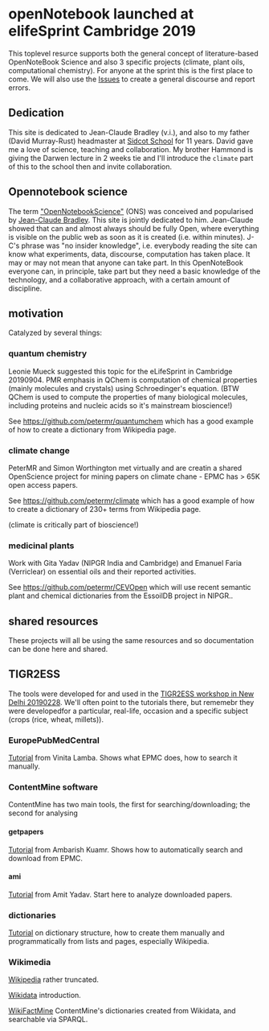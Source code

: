 # openNotebook launched at elifeSprint Cambridge 2019
This toplevel resurce supports both the general concept of literature-based OpenNoteBook Science and also 3
specific projects (climate, plant oils, computational chemistry). For anyone at the sprint this is the first place to come.
We will also use the [Issues](issues) to create a general discourse and report errors.

## Dedication
This site is dedicated to Jean-Claude Bradley (v.i.), and also to my father (David Murray-Rust) headmaster at [Sidcot School](http://en.wikipedia.org/wiki/Sidcot_school) for 11 years. David gave me a love of science, teaching and collaboration. My brother Hammond is giving the Darwen lecture in 2 weeks tie and I'll introduce the `climate` part of this to the school then and invite collaboration. 
## Opennotebook science
The term ["OpenNotebookScience"](https://en.wikipedia.org/wiki/Open-notebook_science) (ONS)  was conceived and popularised by [Jean-Claude Bradley](https://en.wikipedia.org/wiki/Jean-Claude_Bradley). This site is jointly dedicated to him. Jean-Claude showed that can and almost always should be fully Open, where everything is visible on the public web as soon as it is created (i.e. within minutes). J-C's phrase was "no insider knowledge", i.e. everybody reading the site can know what experiments, data, discourse, computation has taken place. It may or may not mean that anyone can take part.
In this OpenNoteBook everyone can, in principle, take part but they need a basic knowledge of the technology, and a collaborative approach, with a certain amount of discipline.

## motivation
Catalyzed by several things:

### quantum chemistry
Leonie Mueck suggested this topic for the eLifeSprint in Cambridge 20190904. PMR emphasis in QChem is computation of chemical properties
(mainly molecules and crystals) using Schroedinger's equation. 
(BTW QChem is used to compute the properties of many biological molecules, including proteins and nucleic acids so it's mainstream bioscience!)

See https://github.com/petermr/quantumchem which has a good example of how to create a dictionary from Wikipedia page.

### climate change
PeterMR and Simon Worthington met virtually and are creatin a shared OpenScience project for mining papers on climate chane - EPMC has > 65K open access papers.

See https://github.com/petermr/climate which has a good example of how to create a dictionary of 230+ terms from Wikipedia page.

(climate is critically part of bioscience!)

### medicinal plants
Work with Gita Yadav (NIPGR India and Cambridge) and Emanuel Faria (Verriclear) on essential oils and their reported activities.

See https://github.com/petermr/CEVOpen which will use recent semantic plant and chemical dictionaries from the EssoilDB project in NIPGR..

## shared resources
These projects will all be using the same resources and so documentation can be done here and shared. 

## TIGR2ESS
The tools were developed for and used in the [TIGR2ESS workshop in New Delhi 20190228](https://github.com/petermr/tigr2ess/). We'll often point to the tutorials there, but rememebr they were developedfor a particular, real-life,  occasion and a specific subject (crops (rice, wheat, millets)).

### EuropePubMedCentral
[Tutorial](https://github.com/petermr/tigr2ess/blob/master/epmcSearches/eupmc_documentation.md) from Vinita Lamba. Shows what EPMC does, how to search it manually.

### ContentMine software
ContentMine has two main tools, the first for searching/downloading; the second for analysing

#### getpapers
[Tutorial](https://github.com/petermr/tigr2ess/blob/master/getpapers/TUTORIAL.md) from Ambarish Kuamr. Shows how to automatically search and download from EPMC.

#### ami
[Tutorial](https://github.com/petermr/tigr2ess/blob/master/search/TUTORIAL.md) from Amit Yadav. Start here to analyze downloaded papers.

### dictionaries
[Tutorial](https://github.com/petermr/tigr2ess/blob/master/dictionaries/TUTORIAL.md) on dictionary structure, how to create them manually and programmatically from lists and pages, especially Wikipedia.

### Wikimedia 
[Wikipedia](https://github.com/petermr/tigr2ess/blob/master/wikimedia/Wikipedia.md) rather truncated.

[Wikidata](https://github.com/petermr/tigr2ess/blob/master/wikimedia/wikidata.md) introduction.

[WikiFactMine](https://github.com/petermr/tigr2ess/blob/master/wikimedia/WikiFactMine.md) ContentMine's dictionaries created from 
Wikidata, and searchable via SPARQL.



